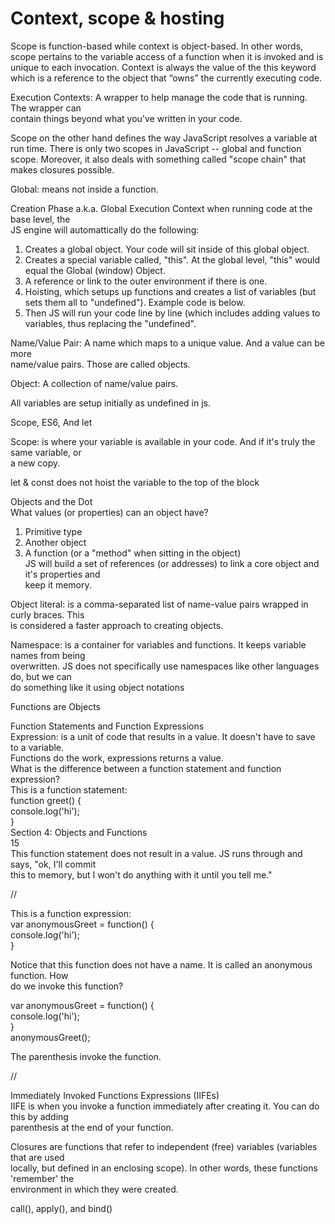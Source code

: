 # Context, scope & hosting

Scope is function-based while context is object-based. In other words, scope pertains to the variable access of a function when it is invoked and is unique to each invocation. Context is always the value of the this keyword which is a reference to the object that “owns” the currently executing code.

Execution Contexts: A wrapper to help manage the code that is running. The wrapper can  
contain things beyond what you've written in your code.

Scope on the other hand defines the way JavaScript resolves a variable at run time. There is only two scopes in JavaScript -- global and function scope. Moreover, it also deals with something called "scope chain" that makes closures possible.

Global: means not inside a function.

Creation Phase a.k.a. Global Execution Context when running code at the base level, the  
JS engine will automattically do the following:

1. Creates a global object. Your code will sit inside of this global object.
2. Creates a special variable called, "this". At the global level, "this" would equal the
   Global \(window\) Object.
3. A reference or link to the outer environment if there is one.
4. Hoisting, which setups up functions and creates a list of variables \(but sets them all to
   "undefined"\). Example code is below.
5. Then JS will run your code line by line \(which includes adding values to variables, thus
   replacing the "undefined".

Name/Value Pair: A name which maps to a unique value. And a value can be more  
name/value pairs. Those are called objects.

Object: A collection of name/value pairs.

All variables are setup initially as undefined in js.

Scope, ES6, And let

Scope: is where your variable is available in your code. And if it's truly the same variable, or  
a new copy.

let & const does not hoist the variable to the top of the block

Objects and the Dot  
What values \(or properties\) can an object have?  
1. Primitive type  
2. Another object  
3. A function \(or a "method" when sitting in the object\)  
JS will build a set of references \(or addresses\) to link a core object and it's properties and  
keep it memory.

Object literal: is a comma-separated list of name-value pairs wrapped in curly braces. This  
is considered a faster approach to creating objects.

Namespace: is a container for variables and functions. It keeps variable names from being  
overwritten. JS does not specifically use namespaces like other languages do, but we can  
do something like it using object notations

Functions are Objects

Function Statements and Function Expressions  
Expression: is a unit of code that results in a value. It doesn't have to save to a variable.  
Functions do the work, expressions returns a value.  
What is the difference between a function statement and function expression?  
This is a function statement:  
function greet\(\) {  
console.log\('hi'\);  
}  
Section 4: Objects and Functions  
15  
This function statement does not result in a value. JS runs through and says, "ok, I'll commit  
this to memory, but I won't do anything with it until you tell me."

//

This is a function expression:  
var anonymousGreet = function\(\) {  
console.log\('hi'\);  
}

Notice that this function does not have a name. It is called an anonymous function. How  
do we invoke this function?

var anonymousGreet = function\(\) {  
console.log\('hi'\);  
}  
anonymousGreet\(\);

The parenthesis invoke the function.

//

Immediately Invoked Functions Expressions \(IIFEs\)  
IIFE is when you invoke a function immediately after creating it. You can do this by adding  
parenthesis at the end of your function.

Closures are functions that refer to independent \(free\) variables \(variables that are used  
locally, but defined in an enclosing scope\). In other words, these functions 'remember' the  
environment in which they were created.

call\(\), apply\(\), and bind\(\)

